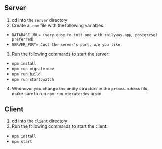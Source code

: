 ## Server

1. cd into the `server` directory
2. Create a `.env` file with the following variables:
- `DATABASE_URL= (very easy to init one with railyway.app, postgresql preferred)`
- `SERVER_PORT= Just the server's port, w/e you like`
3. Run the following commands to start the server:
- `npm install`
- `npm run migrate:dev`
- `npm run build`
- `npm run start:watch`
4. Whenever you change the entity structure in the `prisma.schema` file, make sure to run `npm run migrate:dev` again.

## Client

1. cd into the `client` directory
2. Run the following commands to start the client:
- `npm install`
- `npm start`
